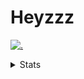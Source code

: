 # Heyzzz  

[![.](https://skillicons.dev/icons?i=js,ts,nextjs,nestjs,mongodb)](https://skillicons.dev)  

<details>
<summary>Stats</summary
<!--START_SECTION:waka-->

```txt
TypeScript         7 hrs 17 mins   ███████████████▒░░░░░░░░░   61.73 %
CSS                2 hrs 5 mins    ████▒░░░░░░░░░░░░░░░░░░░░   17.65 %
JSON               1 hr 6 mins     ██▒░░░░░░░░░░░░░░░░░░░░░░   09.37 %
WiX Installer      46 mins         █▓░░░░░░░░░░░░░░░░░░░░░░░   06.55 %
JavaScript         22 mins         ▓░░░░░░░░░░░░░░░░░░░░░░░░   03.14 %
```

<!--END_SECTION:waka-->
</details>
